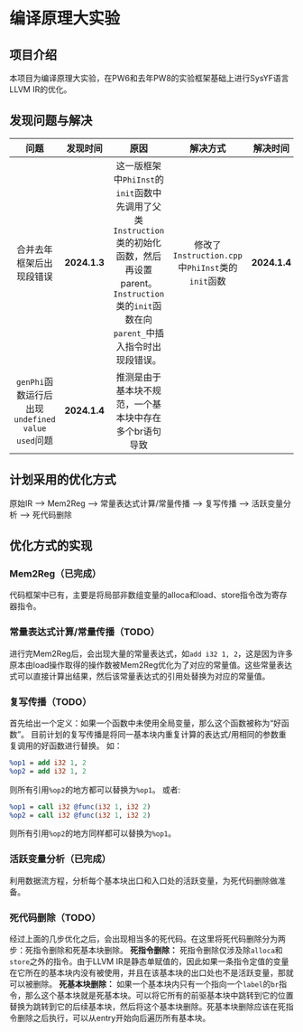 # 编译原理大实验
## 项目介绍
本项目为编译原理大实验，在PW6和去年PW8的实验框架基础上进行SysYF语言LLVM IR的优化。

## 发现问题与解决
|问题|发现时间|原因|解决方式|解决时间|
|:---:|:---:|:---:|:---:|:---:|
|合并去年框架后出现段错误|**2024.1.3**|这一版框架中`PhiInst`的`init`函数中先调用了父类`Instruction`类的初始化函数，然后再设置parent。`Instruction`类的`init`函数在向`parent_`中插入指令时出现段错误。|修改了`Instruction.cpp`中`PhiInst`类的`init`函数|**2024.1.4**|
|`genPhi`函数运行后出现`undefined value used`问题|**2024.1.4**|推测是由于基本块不规范，一个基本块中存在多个br语句导致|||

## 计划采用的优化方式
原始IR --> Mem2Reg --> 常量表达式计算/常量传播 --> 复写传播 --> 活跃变量分析 --> 死代码删除

## 优化方式的实现

### Mem2Reg（已完成）
代码框架中已有，主要是将局部非数组变量的alloca和load、store指令改为寄存器指令。

### 常量表达式计算/常量传播（TODO）
进行完Mem2Reg后，会出现大量的常量表达式，如`add i32 1, 2`，这是因为许多原本由load操作取得的操作数被Mem2Reg优化为了对应的常量值。这些常量表达式可以直接计算出结果，然后该常量表达式的引用处替换为对应的常量值。

### 复写传播（TODO）
首先给出一个定义：如果一个函数中未使用全局变量，那么这个函数被称为“好函数”。
目前计划的复写传播是将同一基本块内重复计算的表达式/用相同的参数重复调用的好函数进行替换。
如：
```llvm
%op1 = add i32 1, 2
%op2 = add i32 1, 2
```
则所有引用`%op2`的地方都可以替换为`%op1`。
或者:
```llvm
%op1 = call i32 @func(i32 1, i32 2)
%op2 = call i32 @func(i32 1, i32 2)
```
则所有引用`%op2`的地方同样都可以替换为`%op1`。

### 活跃变量分析（已完成）
利用数据流方程，分析每个基本块出口和入口处的活跃变量，为死代码删除做准备。

### 死代码删除（TODO）
经过上面的几步优化之后，会出现相当多的死代码。在这里将死代码删除分为两步：死指令删除和死基本块删除。
**死指令删除：** 死指令删除仅涉及除`alloca`和`store`之外的指令。由于LLVM IR是静态单赋值的，因此如果一条指令定值的变量在它所在的基本块内没有被使用，并且在该基本块的出口处也不是活跃变量，那就可以被删除。
**死基本块删除：** 如果一个基本块内只有一个指向一个`label`的`br`指令，那么这个基本块就是死基本块。可以将它所有的前驱基本块中跳转到它的位置替换为跳转到它的后续基本块，然后将这个基本块删除。死基本块删除应该在死指令删除之后执行，可以从entry开始向后遍历所有基本块。